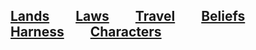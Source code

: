 ## [Lands](gazateer/lands)  [Laws](gazateer/laws)  [Travel](gazateer/travel)  [Beliefs](gazateer/beliefs)  [Harness](gazateer/harness)  [Characters](gazateer/characters)
